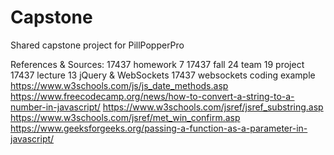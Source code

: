# Capstone
Shared capstone project for PillPopperPro

References & Sources:
17437 homework 7
17437 fall 24 team 19 project
17437 lecture 13 jQuery & WebSockets
17437 websockets coding example
https://www.w3schools.com/js/js_date_methods.asp
https://www.freecodecamp.org/news/how-to-convert-a-string-to-a-number-in-javascript/
https://www.w3schools.com/jsref/jsref_substring.asp
https://www.w3schools.com/jsref/met_win_confirm.asp
https://www.geeksforgeeks.org/passing-a-function-as-a-parameter-in-javascript/